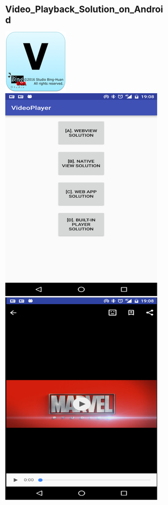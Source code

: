# Video_Playback_Solution_on_Android

<img src="./Icon.png" width="192px" height="auto"/>

<img src="./res/mainpage.png" width="480px" height="640px"/>
<a href="./res/screenrecord.mp4"><img src="./res/preview.png" width="480px" height="640px"/></a>
